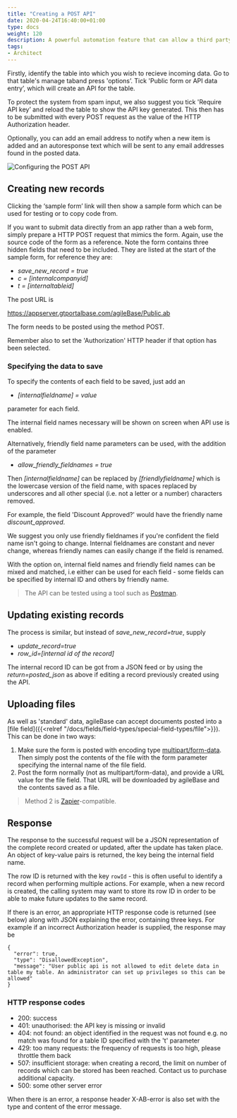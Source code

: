 ```yaml
---
title: "Creating a POST API"
date: 2020-04-24T16:40:00+01:00
type: docs
weight: 120
description: A powerful automation feature that can allow a third party system to POST data in to agileBase.
tags:
- Architect
---
```


Firstly, identify the table into which you wish to recieve incoming data. Go to that table's manage taband press 'options’. Tick 'Public form or API data entry’, which will create an API for the table.

To protect the system from spam input, we also suggest you tick 'Require API key’ and reload the table to show the API key generated. This then has to be submitted with every POST request as the value of the HTTP Authorization header.

Optionally, you can add an email address to notify when a new item is added and an autoresponse text which will be sent to any email addresses found in the posted data.

![Configuring the POST API](/incoming-data-api-new.png)

## Creating new records

Clicking the ‘sample form’ link will then show a sample form which can be used for testing or to copy code from. 

If you want to submit data directly from an app rather than a web form, simply prepare a HTTP POST request that mimics the form. Again, use the source code of the form as a reference. Note the form contains three hidden fields that need to be included. They are listed at the start of the sample form, for reference they are:

* _save_new_record = true_
* _c = [internalcompanyid]_
* _t = [internaltableid]_

The post URL is

https://appserver.gtportalbase.com/agileBase/Public.ab

The form needs to be posted using the method POST.

Remember also to set the 'Authorization' HTTP header if that option has been selected.

### Specifying the data to save
To specify the contents of each field to be saved, just add an 
* _[internalfieldname] = value_

parameter for each field.

The internal field names necessary will be shown on screen when API use is enabled.

Alternatively, friendly field name parameters can be used, with the addition of the parameter
* _allow_friendly_fieldnames = true_

Then _[internalfieldname]_ can be replaced by _[friendlyfieldname]_ which is the lowercase version of the field name, with spaces replaced by underscores and all other special (i.e. not a letter or a number) characters removed.

For example, the field 'Discount Approved?' would have the friendly name _discount_approved_.

We suggest you only use friendly fieldnames if you're confident the field name isn't going to change. Internal fieldnames are constant and never change, whereas friendly names can easily change if the field is renamed.

With the option on, internal field names and friendly field names can be mixed and matched, i.e either can be used for each field - some fields can be specified by internal ID and others by friendly name.

> The API can be tested using a tool such as [Postman](https://www.postman.com).

## Updating existing records
The process is similar, but instead of _save_new_record=true_, supply 
* _update_record=true_
* _row_id=[internal id of the record]_

The internal record ID can be got from a JSON feed or by using the _return=posted_json_ as above if editing a record previously created using the API.

## Uploading files
As well as 'standard' data, agileBase can accept documents posted into a [file field]({{<relref "/docs/fields/field-types/special-field-types/file">}}). This can be done in two ways:

1) Make sure the form is posted with encoding type [multipart/form-data](https://developer.mozilla.org/en-US/docs/Web/HTTP/Methods/POST). Then simply post the contents of the file with the form parameter specifying the internal name of the file field.
2) Post the form normally (not as multipart/form-data), and provide a URL value for the file field. That URL will be downloaded by agileBase and the contents saved as a file.
> Method 2 is [Zapier](https://www.zapier.com)-compatible.

## Response

The response to the successful request will be a JSON representation of the complete record created or updated, after the update has taken place. An object of key-value pairs is returned, the key being the internal field name.

The row ID is returned with the key `rowId` - this is often useful to identify a record when performing multiple actions. For example, when a new record is created, the calling system may want to store its row ID in order to be able to make future updates to the same record.

If there is an error, an appropriate HTTP response code is returned (see below) along with JSON explaining the error, containing three keys. For example if an incorrect Authorization header is supplied, the response may be

```
{
  "error": true,
  "type": "DisallowedException",
  "message": "User public api is not allowed to edit delete data in table my table. An administrator can set up privileges so this can be allowed"
}
```

### HTTP response codes
* 200: success
* 401: unauthorised: the API key is missing or invalid
* 404: not found: an object identified in the request was not found e.g. no match was found for a table ID specified with the 't' parameter
* 429: too many requests: the frequency of requests is too high, please throttle them back
* 507: insufficient storage: when creating a record, the limit on number of records which can be stored has been reached. Contact us to purchase additional capacity.
* 500: some other server error

When there is an error, a response header X-AB-error is also set with the type and content of the error message.
